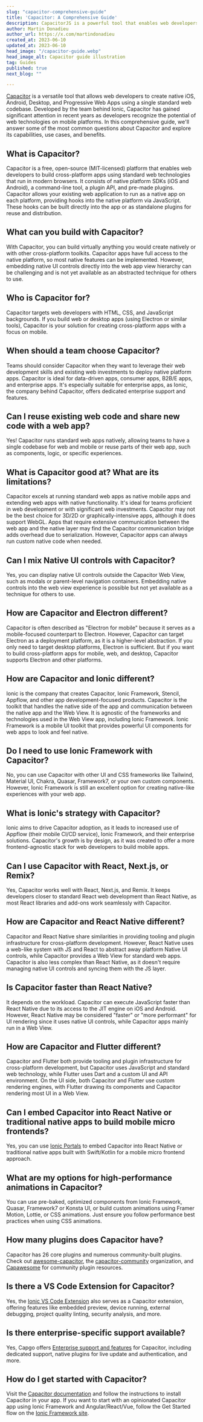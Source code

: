 ```yaml
---
slug: "capacitor-comprehensive-guide"
title: 'Capacitor: A Comprehensive Guide'
description: CapacitorJS is a powerful tool that enables web developers to build native iOS, Android, Desktop, and Progressive Web Apps with a single standard web codebase. Learn everything you need to know about Capacitor in this comprehensive guide.
author: Martin Donadieu
author_url: https://x.com/martindonadieu
created_at: 2023-06-10
updated_at: 2023-06-10
head_image: "/capacitor-guide.webp"
head_image_alt: Capacitor guide illustration
tag: Guides
published: true
next_blog: ""

---
```


[Capacitor](https://capacitorjs.com/) is a versatile tool that allows web developers to create native iOS, Android, Desktop, and Progressive Web Apps using a single standard web codebase. Developed by the team behind Ionic, Capacitor has gained significant attention in recent years as developers recognize the potential of web technologies on mobile platforms. In this comprehensive guide, we'll answer some of the most common questions about Capacitor and explore its capabilities, use cases, and benefits.

## What is Capacitor?

Capacitor is a free, open-source (MIT-licensed) platform that enables web developers to build cross-platform apps using standard web technologies that run in modern browsers. It consists of native platform SDKs (iOS and Android), a command-line tool, a plugin API, and pre-made plugins. Capacitor allows your existing web application to run as a native app on each platform, providing hooks into the native platform via JavaScript. These hooks can be built directly into the app or as standalone plugins for reuse and distribution.

## What can you build with Capacitor?

With Capacitor, you can build virtually anything you would create natively or with other cross-platform toolkits. Capacitor apps have full access to the native platform, so most native features can be implemented. However, embedding native UI controls directly into the web app view hierarchy can be challenging and is not yet available as an abstracted technique for others to use.

## Who is Capacitor for?

Capacitor targets web developers with HTML, CSS, and JavaScript backgrounds. If you build web or desktop apps (using Electron or similar tools), Capacitor is your solution for creating cross-platform apps with a focus on mobile.

## When should a team choose Capacitor?

Teams should consider Capacitor when they want to leverage their web development skills and existing web investments to deploy native platform apps. Capacitor is ideal for data-driven apps, consumer apps, B2B/E apps, and enterprise apps. It's especially suitable for enterprise apps, as Ionic, the company behind Capacitor, offers dedicated enterprise support and features.

## Can I reuse existing web code and share new code with a web app?

Yes! Capacitor runs standard web apps natively, allowing teams to have a single codebase for web and mobile or reuse parts of their web app, such as components, logic, or specific experiences.

## What is Capacitor good at? What are its limitations?

Capacitor excels at running standard web apps as native mobile apps and extending web apps with native functionality. It's ideal for teams proficient in web development or with significant web investments. Capacitor may not be the best choice for 3D/2D or graphically-intensive apps, although it does support WebGL. Apps that require extensive communication between the web app and the native layer may find the Capacitor communication bridge adds overhead due to serialization. However, Capacitor apps can always run custom native code when needed.

## Can I mix Native UI controls with Capacitor?

Yes, you can display native UI controls outside the Capacitor Web View, such as modals or parent-level navigation containers. Embedding native controls into the web view experience is possible but not yet available as a technique for others to use.

## How are Capacitor and Electron different?

Capacitor is often described as "Electron for mobile" because it serves as a mobile-focused counterpart to Electron. However, Capacitor can target Electron as a deployment platform, as it is a higher-level abstraction. If you only need to target desktop platforms, Electron is sufficient. But if you want to build cross-platform apps for mobile, web, and desktop, Capacitor supports Electron and other platforms.

## How are Capacitor and Ionic different?

Ionic is the company that creates Capacitor, Ionic Framework, Stencil, Appflow, and other app development-focused products. Capacitor is the toolkit that handles the native side of the app and communication between the native app and the Web View. It is agnostic of the frameworks and technologies used in the Web View app, including Ionic Framework. Ionic Framework is a mobile UI toolkit that provides powerful UI components for web apps to look and feel native.

## Do I need to use Ionic Framework with Capacitor?

No, you can use Capacitor with other UI and CSS frameworks like Tailwind, Material UI, Chakra, Quasar, Framework7, or your own custom components. However, Ionic Framework is still an excellent option for creating native-like experiences with your web app.

## What is Ionic's strategy with Capacitor?

Ionic aims to drive Capacitor adoption, as it leads to increased use of Appflow (their mobile CI/CD service), Ionic Framework, and their enterprise solutions. Capacitor's growth is by design, as it was created to offer a more frontend-agnostic stack for web developers to build mobile apps.

## Can I use Capacitor with React, Next.js, or Remix?

Yes, Capacitor works well with React, Next.js, and Remix. It keeps developers closer to standard React web development than React Native, as most React libraries and add-ons work seamlessly with Capacitor.

## How are Capacitor and React Native different?

Capacitor and React Native share similarities in providing tooling and plugin infrastructure for cross-platform development. However, React Native uses a web-like system with JS and React to abstract away platform Native UI controls, while Capacitor provides a Web View for standard web apps. Capacitor is also less complex than React Native, as it doesn't require managing native UI controls and syncing them with the JS layer.

## Is Capacitor faster than React Native?

It depends on the workload. Capacitor can execute JavaScript faster than React Native due to its access to the JIT engine on iOS and Android. However, React Native may be considered "faster" or "more performant" for UI rendering since it uses native UI controls, while Capacitor apps mainly run in a Web View.

## How are Capacitor and Flutter different?

Capacitor and Flutter both provide tooling and plugin infrastructure for cross-platform development, but Capacitor uses JavaScript and standard web technology, while Flutter uses Dart and a custom UI and API environment. On the UI side, both Capacitor and Flutter use custom rendering engines, with Flutter drawing its components and Capacitor rendering most UI in a Web View.

## Can I embed Capacitor into React Native or traditional native apps to build mobile micro frontends?

Yes, you can use [Ionic Portals](https://ionic.io/portals/) to embed Capacitor into React Native or traditional native apps built with Swift/Kotlin for a mobile micro frontend approach.

## What are my options for high-performance animations in Capacitor?

You can use pre-baked, optimized components from Ionic Framework, Quasar, Framework7 or Konsta UI, or build custom animations using Framer Motion, Lottie, or CSS animations. Just ensure you follow performance best practices when using CSS animations.

## How many plugins does Capacitor have?

Capacitor has 26 core plugins and numerous community-built plugins. Check out [awesome-capacitor](https://github.com/riderx/awesome-capacitor/), the [capacitor-community](https://github.com/capacitor-community/) organization, and [Capawesome](https://github.com/capawesome-team/) for community plugin resources.

## Is there a VS Code Extension for Capacitor?

Yes, the [Ionic VS Code Extension](https://marketplace.visualstudio.com/items/?itemName=ionic.ionic) also serves as a Capacitor extension, offering features like embedded preview, device running, external debugging, project quality linting, security analysis, and more.

## Is there enterprise-specific support available?

Yes, Capgo offers [Enterprise support and features](https://capgo.app/) for Capacitor, including dedicated support, native plugins for live update and authentication, and more.

## How do I get started with Capacitor?

Visit the [Capacitor documentation](https://capacitorjs.com/docs/) and follow the instructions to install Capacitor in your app. If you want to start with an opinionated Capacitor app using Ionic Framework and Angular/React/Vue, follow the Get Started flow on the [Ionic Framework site](https://ionicframework.com/).
